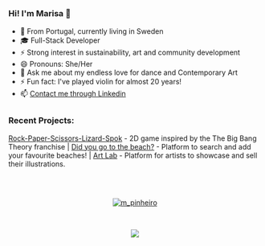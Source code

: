 ##
### Hi! I'm Marisa 🌸
- 📍 From Portugal, currently living in Sweden
- 🎓 Full-Stack Developer 
- ⚡ Strong interest in sustainability, art and community development
- 😄 Pronouns: She/Her
- 💬 Ask me about my endless love for dance and Contemporary Art
- ⚡ Fun fact: I've played violin for almost 20 years!
- 📫 [Contact me through Linkedin](https://www.linkedin.com/in/marisa-pinheiro-833a12113/)

##
### Recent Projects:
[Rock-Paper-Scissors-Lizard-Spok](https://sintomas.github.io/canvas-project-RPSLS/) - 2D game inspired by the The Big Bang Theory franchise    |    [Did you go to the beach?]() - Platform to search and add your favourite beaches!    |    [Art Lab](https://exquisite-starburst-8c9add.netlify.app/) - Platform for artists to showcase and sell their illustrations.
##
<br>
<p align="center" target="_blank" >
    <a href="https://www.codewars.com/users/m_pinheiro" >
    <img align="center"
    src="https://www.codewars.com/users/m_pinheiro/badges/large"
    alt="m_pinheiro">
    </a>
</p>
<!-- <br> -->
<!-- <p align="center" ><img align="center"
    src="https://github-readme-stats.vercel.app/api/top-langs/?username=Marisa-Pinheiro&layout=compact"></p> -->
<br>
<p align="center" ><img align="center"
    src="https://skillicons.dev/icons?i=js,ts,mongodb,react,express,nodejs,html,css,bootstrap,github,postman,bootstrap,netlify,vscode,xd,figma)](https://skillicons.dev"></p>
<!--
- 🔭 I’m currently working on ...
- 🌱 I’m currently learning ...
- 👯 I’m looking to collaborate on ...
- 🤔 I’m looking for help with ...
- 💬 Ask me about ...
- 📫 How to reach me: ...
- 😄 Pronouns: ...
- ⚡ Fun fact: ...
-->

### 
##

